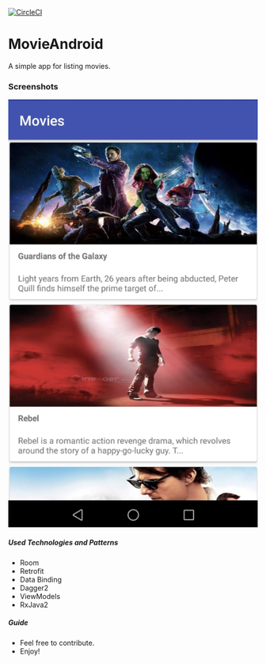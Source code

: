 [![CircleCI](https://circleci.com/gh/Loice-Andia/MovieAndroid.svg?style=svg)](https://circleci.com/gh/Loice-Andia/MovieAndroid)

# MovieAndroid 
A simple app for listing movies.
  
  ### Screenshots
  
  <img src="/screenshots/movielist.png"> 

##### Used Technologies and Patterns

  - Room
 - Retrofit
 - Data Binding
 - Dagger2
 - ViewModels
 - RxJava2
 
##### Guide
  - Feel free to contribute.
  - Enjoy!
